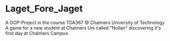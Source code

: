 # Laget_Fore_Jaget
A OOP-Project in the course TDA367 @ Chalmers University of Technology
A game for a new student at Chalmers Uni called "Nollan" discovering it's first day at Chalmers Campus
